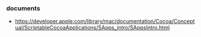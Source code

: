 ### documents
* https://developer.apple.com/library/mac/documentation/Cocoa/Conceptual/ScriptableCocoaApplications/SApps_intro/SAppsIntro.html
